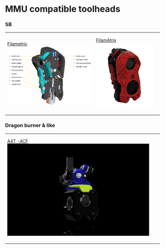 # MMU compatible toolheads

### SB&#x20;

|                                                                                                                                |                                                                                                                                   |   |
| ------------------------------------------------------------------------------------------------------------------------------ | --------------------------------------------------------------------------------------------------------------------------------- | - |
| <p><a href="https://github.com/sorted01/Filametrix">Filametrix</a><br><img src="../.gitbook/assets/image (18).png" alt=""></p> | <p><a href="https://github.com/thunderkeys/FilamATrix">FilamAtrix</a><br><img src="../.gitbook/assets/image (19).png" alt=""></p> |   |

### Dragon burner & like

|                                                                                                                            |   |   |
| -------------------------------------------------------------------------------------------------------------------------- | - | - |
| <p><a href="https://github.com/SouthAsh1/A4T-AFC">A4T -ACF</a><br><img src="../.gitbook/assets/image (20).png" alt=""></p> |   |   |
|                                                                                                                            |   |   |
